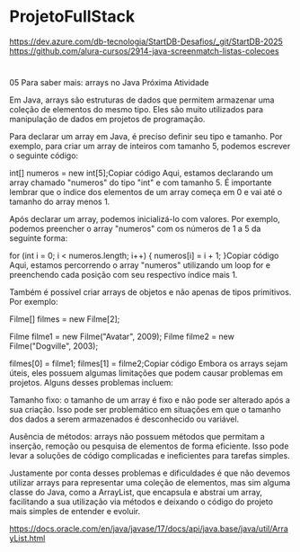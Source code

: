 # ProjetoFullStack
https://dev.azure.com/db-tecnologia/StartDB-Desafios/_git/StartDB-2025
https://github.com/alura-cursos/2914-java-screenmatch-listas-colecoes
#
05
Para saber mais: arrays no Java
 Próxima Atividade

Em Java, arrays são estruturas de dados que permitem armazenar uma coleção de elementos do mesmo tipo. Eles são muito utilizados para manipulação de dados em projetos de programação.

Para declarar um array em Java, é preciso definir seu tipo e tamanho. Por exemplo, para criar um array de inteiros com tamanho 5, podemos escrever o seguinte código:

int[] numeros = new int[5];Copiar código
Aqui, estamos declarando um array chamado "numeros" do tipo "int" e com tamanho 5. É importante lembrar que o índice dos elementos de um array começa em 0 e vai até o tamanho do array menos 1.

Após declarar um array, podemos inicializá-lo com valores. Por exemplo, podemos preencher o array "numeros" com os números de 1 a 5 da seguinte forma:

for (int i = 0; i < numeros.length; i++) {
    numeros[i] = i + 1;
}Copiar código
Aqui, estamos percorrendo o array "numeros" utilizando um loop for e preenchendo cada posição com seu respectivo índice mais 1.

Também é possível criar arrays de objetos e não apenas de tipos primitivos. Por exemplo:

Filme[] filmes = new Filme[2];

Filme filme1 = new Filme("Avatar", 2009);
Filme filme2 = new Filme("Dogville", 2003);

filmes[0] = filme1;
filmes[1] = filme2;Copiar código
Embora os arrays sejam úteis, eles possuem algumas limitações que podem causar problemas em projetos. Alguns desses problemas incluem:

Tamanho fixo: o tamanho de um array é fixo e não pode ser alterado após a sua criação. Isso pode ser problemático em situações em que o tamanho dos dados a serem armazenados é desconhecido ou variável.

Ausência de métodos: arrays não possuem métodos que permitam a inserção, remoção ou pesquisa de elementos de forma eficiente. Isso pode levar a soluções de código complicadas e ineficientes para tarefas simples.

Justamente por conta desses problemas e dificuldades é que não devemos utilizar arrays para representar uma coleção de elementos, mas sim alguma classe do Java, como a ArrayList, que encapsula e abstrai um array, facilitando a sua utilização via métodos e deixando o código do projeto mais simples de entender e evoluir.

https://docs.oracle.com/en/java/javase/17/docs/api/java.base/java/util/ArrayList.html
